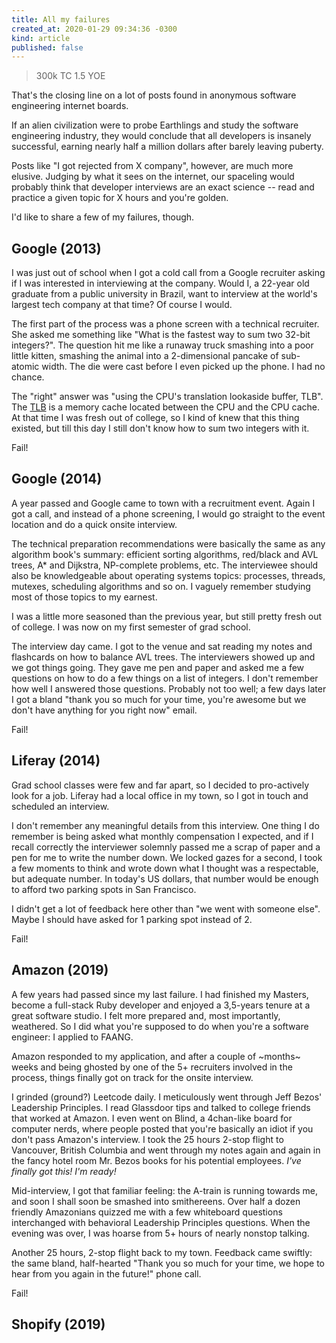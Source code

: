 ```yaml
---
title: All my failures
created_at: 2020-01-29 09:34:36 -0300
kind: article
published: false
---
```


>300k TC 1.5 YOE

That's the closing line on a lot of posts found in anonymous software engineering internet boards.

If an alien civilization were to probe Earthlings and study the software engineering industry, they would conclude that all developers is insanely successful, earning nearly half a million dollars after barely leaving puberty.

Posts like "I got rejected from X company", however, are much more elusive. Judging by what it sees on the internet, our spaceling would probably think that developer interviews are an exact science -- read and practice a given topic for X hours and you're golden.

I'd like to share a few of my failures, though.

<!-- The Office gif fail -->

## Google (2013)

I was just out of school when I got a cold call from a Google recruiter asking if I was interested in interviewing at the company. Would I, a 22-year old graduate from a public university in Brazil, want to interview at the world's largest tech company at that time? Of course I would.

The first part of the process was a phone screen with a technical recruiter. She asked me something like "What is the fastest way to sum two 32-bit integers?". The question hit me like a runaway truck smashing into a poor little kitten, smashing the animal into a 2-dimensional pancake of sub-atomic width. The die were cast before I even picked up the phone. I had no chance.

The "right" answer was "using the CPU's translation lookaside buffer, TLB". The [TLB](https://en.wikipedia.org/wiki/Translation_lookaside_buffer) is a memory cache located between the CPU and the CPU cache. At that time I was fresh out of college, so I kind of knew that this thing existed, but till this day I still don't know how to sum two integers with it.

Fail!

## Google (2014)

A year passed and Google came to town with a recruitment event. Again I got a call, and instead of a phone screening, I would go straight to the event location and do a quick onsite interview.

The technical preparation recommendations were basically the same as any algorithm book's summary: efficient sorting algorithms, red/black and AVL trees, A* and Dijkstra, NP-complete problems, etc. The interviewee should also be knowledgeable about operating systems topics: processes, threads, mutexes, scheduling algorithms and so on. I vaguely remember studying most of those topics to my earnest.

I was a little more seasoned than the previous year, but still pretty fresh out of college. I was now on my first semester of grad school.

The interview day came. I got to the venue and sat reading my notes and flashcards on how to balance AVL trees. The interviewers showed up and we got things going. They gave me pen and paper and asked me a few questions on how to do a few things on a list of integers. I don't remember how well I answered those questions. Probably not too well; a few days later I got a bland "thank you so much for your time, you're awesome but we don't have anything for you right now" email.

Fail!

## Liferay (2014)

Grad school classes were few and far apart, so I decided to pro-actively look for a job. Liferay had a local office in my town, so I got in touch and scheduled an interview.

I don't remember any meaningful details from this interview. One thing I do remember is being asked what monthly compensation I expected, and if I recall correctly the interviewer solemnly passed me a scrap of paper and a pen for me to write the number down. We locked gazes for a second, I took a few moments to think and wrote down what I thought was a respectable, but adequate number. In today's US dollars, that number would be enough to afford two parking spots in San Francisco.

I didn't get a lot of feedback here other than "we went with someone else". Maybe I should have asked for 1 parking spot instead of 2.

Fail!

## Amazon (2019)

A few years had passed since my last failure. I had finished my Masters, become a full-stack Ruby developer and enjoyed a 3,5-years tenure at a great software studio. I felt more prepared and, most importantly, weathered. So I did what you're supposed to do when you're a software engineer: I applied to FAANG.

Amazon responded to my application, and after a couple of ~months~ weeks and being ghosted by one of the 5+ recruiters involved in the process, things finally got on track for the onsite interview.

I grinded (ground?) Leetcode daily. I meticulously went through Jeff Bezos' Leadership Principles. I read Glassdoor tips and talked to college friends that worked at Amazon. I even went on Blind, a 4chan-like board for computer nerds, where people posted that you're basically an idiot if you don't pass Amazon's interview. I took the 25 hours 2-stop flight to Vancouver, British Columbia and went through my notes again and again in the fancy hotel room Mr. Bezos books for his potential employees. _I've finally got this! I'm ready!_

Mid-interview, I got that familiar feeling: the A-train is running towards me, and soon I shall soon be smashed into smithereens. Over half a dozen friendly Amazonians quizzed me with a few whiteboard questions interchanged with behavioral Leadership Principles questions. When the evening was over, I was hoarse from 5+ hours of nearly nonstop talking.

Another 25 hours, 2-stop flight back to my town. Feedback came swiftly: the same bland, half-hearted "Thank you so much for your time, we hope to hear from you again in the future!" phone call.

Fail!

## Shopify (2019)


